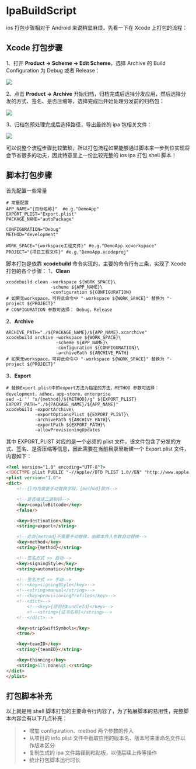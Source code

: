 # IpaBuildScript
ios 打包步骤相对于 Android 来说稍显麻烦，先看一下在 Xcode 上打包的流程：
## Xcode 打包步骤
1、打开 **Product -> Scheme -> Edit Scheme**，选择 Archive 的 Build Configuration 为 Debug 或者 Release：

![](https://upload-images.jianshu.io/upload_images/7599887-ccb7c66225f9a42f.png?imageMogr2/auto-orient/strip%7CimageView2/2/w/750)

2、点击 **Product -> Archive** 开始归档，归档完成后选择分发应用，然后选择分发的方式、签名、是否压缩等，选择完成后开始处理分发前的归档包：

![](https://upload-images.jianshu.io/upload_images/7599887-73164e13d2d89631.png?imageMogr2/auto-orient/strip%7CimageView2/2/w/750)

3、归档包预处理完成后选择路径，导出最终的 ipa 包相关文件：

![](https://upload-images.jianshu.io/upload_images/7599887-8baba49fb5e8cdb7.png?imageMogr2/auto-orient/strip%7CimageView2/2/w/750)

可以说整个流程步骤比较繁琐，所以打包流程如果能够通过脚本来一步到位实现将会节省很多的功夫，因此特意呈上一份比较完整的 ios ipa 打包 shell 脚本！
## 脚本打包步骤
首先配置一些常量
```
# 常量配置
APP_NAME="{目标名称}"  #e.g."DemoApp"
EXPORT_PLIST="Export.plist"
PACKAGE_NAME="autoPackage"

CONFIGURATION="Debug"
METHOD="development"

WORK_SPACE="{workspace工程文件}" #e.g."DemoApp.xcworkspace"
PROJECT="{项目工程文件}" #e.g."DemoApp.xcodeproj"
```
脚本打包是依靠 **xcodebuild** 命令实现的，主要的命令行有三条，实现了 Xcode 打包的各个步骤：
1、**Clean**
```shell
xcodebuild clean -workspace ${WORK_SPACE}\
                 -scheme ${APP_NAME}\
                 -configuration ${CONFIGURATION}
# 如果无workspace，可将此命令中 "-workspace ${WORK_SPACE}" 替换为 "-project ${PROJECT}"
# CONFIGURATION 参数可选择： Debug，Release
```
2、**Archive**
```shell
ARCHIVE_PATH="./${PACKAGE_NAME}/${APP_NAME}.xcarchive"
xcodebuild archive -workspace ${WORK_SPACE}\
                   -scheme ${APP_NAME}\
                   -configuration ${CONFIGURATION}\
                   -archivePath ${ARCHIVE_PATH}
# 如果无workspace，可将此命令中 "-workspace ${WORK_SPACE}" 替换为 "-project ${PROJECT}"
```
3、**Export**
```shell
# 替换Export.plist中的export方法为指定的方法，METHOD 参数可选择：development，adhoc，app-store，enterprise
sed -i '' "s/{method}/${METHOD}/g" ${EXPORT_PLIST}
EXPORT_PATH="./${PACKAGE_NAME}/${APP_NAME}"
xcodebuild -exportArchive\
           -exportOptionsPlist ${EXPORT_PLIST}\ 
           -archivePath ${ARCHIVE_PATH}\
           -exportPath ${EXPORT_PATH}\ 
           -allowProvisioningUpdates
```
其中 EXPORT_PLIST 对应的是一个必须的 plist 文件，该文件包含了分发的方式、签名、是否压缩等信息，因此需要在当前目录里新建一个 Export.plist 文件，内容如下：
```html
<?xml version="1.0" encoding="UTF-8"?>
<!DOCTYPE plist PUBLIC "-//Apple//DTD PLIST 1.0//EN" "http://www.apple.com/DTDs/PropertyList-1.0.dtd">
<plist version="1.0">
<dict>
	<!--{}内为需要手动替换字段，{method}除外-->

	<!--是否编译二进制码-->
	<key>compileBitcode</key>
	<false/>

	<key>destination</key>
	<string>export</string>

	<!--此处{method}不需要手动替换，由脚本传入参数自动替换-->
	<key>method</key>
	<string>{method}</string>

	<!--签名方式 >> 自动-->
	<key>signingStyle</key>
	<string>automatic</string>

	<!--签名方式 >> 手动-->
	<!--<key>signingStyle</key>-->
	<!--<string>manual</string>-->
	<!--<key>provisioningProfiles</key>-->
	<!--<dict>-->
		<!--<key>{项目的bundleId}</key>-->
		<!--<string>{证书名称}</string>-->
	<!--</dict>-->

	<key>stripSwiftSymbols</key>
	<true/>

	<key>teamID</key>
	<string>{teamID}</string>

	<key>thinning</key>
	<string>&lt;none&gt;</string>
</dict>
</plist>
```
## 打包脚本补充
以上就是用 shell 脚本打包的主要命令行内容了，为了拓展脚本的易用性，完整脚本内容会有以下几点补充： 
>- 增加 configuration、method 两个参数的传入
>- 从项目的 info.plist 文件中截取应用的版本名、版本号来重命名文件以作版本区分
>- 复制生成的 ipa 文件路径到粘贴板，以便后续上传等操作
>- 统计打包脚本运行时长
